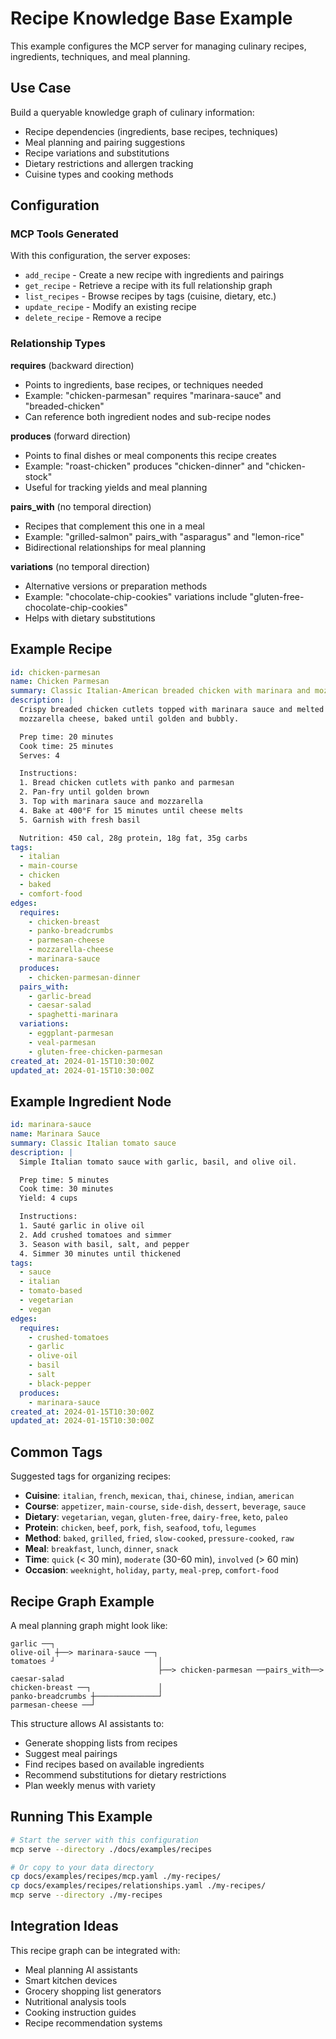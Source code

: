 # Recipe Knowledge Base Example

This example configures the MCP server for managing culinary recipes, ingredients, techniques, and meal planning.

## Use Case

Build a queryable knowledge graph of culinary information:
- Recipe dependencies (ingredients, base recipes, techniques)
- Meal planning and pairing suggestions
- Recipe variations and substitutions
- Dietary restrictions and allergen tracking
- Cuisine types and cooking methods

## Configuration

### MCP Tools Generated

With this configuration, the server exposes:
- `add_recipe` - Create a new recipe with ingredients and pairings
- `get_recipe` - Retrieve a recipe with its full relationship graph
- `list_recipes` - Browse recipes by tags (cuisine, dietary, etc.)
- `update_recipe` - Modify an existing recipe
- `delete_recipe` - Remove a recipe

### Relationship Types

**requires** (backward direction)
- Points to ingredients, base recipes, or techniques needed
- Example: "chicken-parmesan" requires "marinara-sauce" and "breaded-chicken"
- Can reference both ingredient nodes and sub-recipe nodes

**produces** (forward direction)
- Points to final dishes or meal components this recipe creates
- Example: "roast-chicken" produces "chicken-dinner" and "chicken-stock"
- Useful for tracking yields and meal planning

**pairs_with** (no temporal direction)
- Recipes that complement this one in a meal
- Example: "grilled-salmon" pairs_with "asparagus" and "lemon-rice"
- Bidirectional relationships for meal planning

**variations** (no temporal direction)
- Alternative versions or preparation methods
- Example: "chocolate-chip-cookies" variations include "gluten-free-chocolate-chip-cookies"
- Helps with dietary substitutions

## Example Recipe

```yaml
id: chicken-parmesan
name: Chicken Parmesan
summary: Classic Italian-American breaded chicken with marinara and mozzarella
description: |
  Crispy breaded chicken cutlets topped with marinara sauce and melted
  mozzarella cheese, baked until golden and bubbly.

  Prep time: 20 minutes
  Cook time: 25 minutes
  Serves: 4

  Instructions:
  1. Bread chicken cutlets with panko and parmesan
  2. Pan-fry until golden brown
  3. Top with marinara sauce and mozzarella
  4. Bake at 400°F for 15 minutes until cheese melts
  5. Garnish with fresh basil

  Nutrition: 450 cal, 28g protein, 18g fat, 35g carbs
tags:
  - italian
  - main-course
  - chicken
  - baked
  - comfort-food
edges:
  requires:
    - chicken-breast
    - panko-breadcrumbs
    - parmesan-cheese
    - mozzarella-cheese
    - marinara-sauce
  produces:
    - chicken-parmesan-dinner
  pairs_with:
    - garlic-bread
    - caesar-salad
    - spaghetti-marinara
  variations:
    - eggplant-parmesan
    - veal-parmesan
    - gluten-free-chicken-parmesan
created_at: 2024-01-15T10:30:00Z
updated_at: 2024-01-15T10:30:00Z
```

## Example Ingredient Node

```yaml
id: marinara-sauce
name: Marinara Sauce
summary: Classic Italian tomato sauce
description: |
  Simple Italian tomato sauce with garlic, basil, and olive oil.

  Prep time: 5 minutes
  Cook time: 30 minutes
  Yield: 4 cups

  Instructions:
  1. Sauté garlic in olive oil
  2. Add crushed tomatoes and simmer
  3. Season with basil, salt, and pepper
  4. Simmer 30 minutes until thickened
tags:
  - sauce
  - italian
  - tomato-based
  - vegetarian
  - vegan
edges:
  requires:
    - crushed-tomatoes
    - garlic
    - olive-oil
    - basil
    - salt
    - black-pepper
  produces:
    - marinara-sauce
created_at: 2024-01-15T10:30:00Z
updated_at: 2024-01-15T10:30:00Z
```

## Common Tags

Suggested tags for organizing recipes:

- **Cuisine**: `italian`, `french`, `mexican`, `thai`, `chinese`, `indian`, `american`
- **Course**: `appetizer`, `main-course`, `side-dish`, `dessert`, `beverage`, `sauce`
- **Dietary**: `vegetarian`, `vegan`, `gluten-free`, `dairy-free`, `keto`, `paleo`
- **Protein**: `chicken`, `beef`, `pork`, `fish`, `seafood`, `tofu`, `legumes`
- **Method**: `baked`, `grilled`, `fried`, `slow-cooked`, `pressure-cooked`, `raw`
- **Meal**: `breakfast`, `lunch`, `dinner`, `snack`
- **Time**: `quick` (< 30 min), `moderate` (30-60 min), `involved` (> 60 min)
- **Occasion**: `weeknight`, `holiday`, `party`, `meal-prep`, `comfort-food`

## Recipe Graph Example

A meal planning graph might look like:

```
garlic ──┐
olive-oil ┼──> marinara-sauce ──┐
tomatoes ┘                       │
                                 ├──> chicken-parmesan ──pairs_with──> caesar-salad
chicken-breast ──┐               │
panko-breadcrumbs ┼──────────────┘
parmesan-cheese ──┘
```

This structure allows AI assistants to:
- Generate shopping lists from recipes
- Suggest meal pairings
- Find recipes based on available ingredients
- Recommend substitutions for dietary restrictions
- Plan weekly menus with variety

## Running This Example

```bash
# Start the server with this configuration
mcp serve --directory ./docs/examples/recipes

# Or copy to your data directory
cp docs/examples/recipes/mcp.yaml ./my-recipes/
cp docs/examples/recipes/relationships.yaml ./my-recipes/
mcp serve --directory ./my-recipes
```

## Integration Ideas

This recipe graph can be integrated with:
- Meal planning AI assistants
- Smart kitchen devices
- Grocery shopping list generators
- Nutritional analysis tools
- Cooking instruction guides
- Recipe recommendation systems
